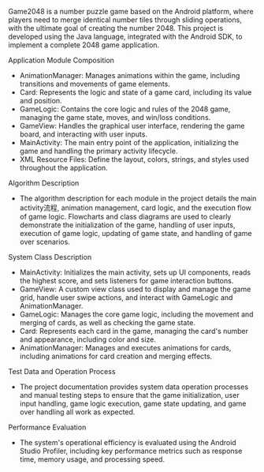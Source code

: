 Game2048 is a number puzzle game based on the Android platform, where players need to merge identical number tiles through sliding operations, with the ultimate goal of creating the number 2048. This project is developed using the Java language, integrated with the Android SDK, to implement a complete 2048 game application.

Application Module Composition
- AnimationManager: Manages animations within the game, including transitions and movements of game elements.
- Card: Represents the logic and state of a game card, including its value and position.
- GameLogic: Contains the core logic and rules of the 2048 game, managing the game state, moves, and win/loss conditions.
- GameView: Handles the graphical user interface, rendering the game board, and interacting with user inputs.
- MainActivity: The main entry point of the application, initializing the game and handling the primary activity lifecycle.
- XML Resource Files: Define the layout, colors, strings, and styles used throughout the application.

Algorithm Description
- The algorithm description for each module in the project details the main activity流程, animation management, card logic, and the execution flow of game logic. Flowcharts and class diagrams are used to clearly demonstrate the initialization of the game, handling of user inputs, execution of game logic, updating of game state, and handling of game over scenarios.

System Class Description
- MainActivity: Initializes the main activity, sets up UI components, reads the highest score, and sets listeners for game interaction buttons.
- GameView: A custom view class used to display and manage the game grid, handle user swipe actions, and interact with GameLogic and AnimationManager.
- GameLogic: Manages the core game logic, including the movement and merging of cards, as well as checking the game state.
- Card: Represents each card in the game, managing the card's number and appearance, including color and size.
- AnimationManager: Manages and executes animations for cards, including animations for card creation and merging effects.

Test Data and Operation Process
- The project documentation provides system data operation processes and manual testing steps to ensure that the game initialization, user input handling, game logic execution, game state updating, and game over handling all work as expected.

Performance Evaluation
- The system's operational efficiency is evaluated using the Android Studio Profiler, including key performance metrics such as response time, memory usage, and processing speed.
